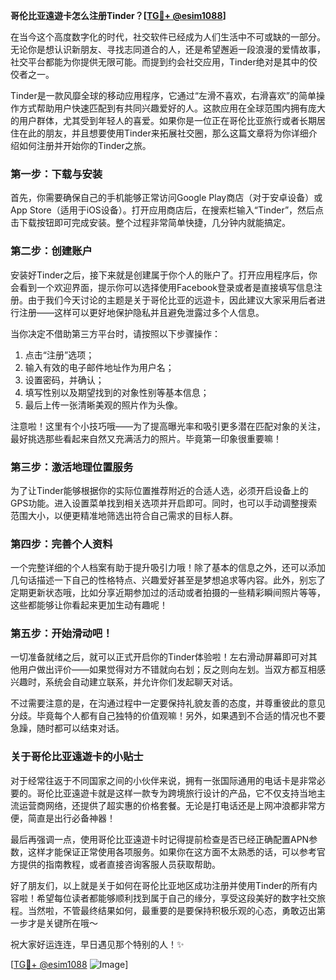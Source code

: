 **哥伦比亚遠遊卡怎么注册Tinder？[[TG💪+ @esim1088](https://t.me/s/esim1088)]**

在当今这个高度数字化的时代，社交软件已经成为人们生活中不可或缺的一部分。无论你是想认识新朋友、寻找志同道合的人，还是希望邂逅一段浪漫的爱情故事，社交平台都能为你提供无限可能。而提到约会社交应用，Tinder绝对是其中的佼佼者之一。

Tinder是一款风靡全球的移动应用程序，它通过“左滑不喜欢，右滑喜欢”的简单操作方式帮助用户快速匹配到有共同兴趣爱好的人。这款应用在全球范围内拥有庞大的用户群体，尤其受到年轻人的喜爱。如果你是一位正在哥伦比亚旅行或者长期居住在此的朋友，并且想要使用Tinder来拓展社交圈，那么这篇文章将为你详细介绍如何注册并开始你的Tinder之旅。

### **第一步：下载与安装**
首先，你需要确保自己的手机能够正常访问Google Play商店（对于安卓设备）或App Store（适用于iOS设备）。打开应用商店后，在搜索栏输入“Tinder”，然后点击下载按钮即可完成安装。整个过程非常简单快捷，几分钟内就能搞定。

### **第二步：创建账户**
安装好Tinder之后，接下来就是创建属于你个人的账户了。打开应用程序后，你会看到一个欢迎界面，提示你可以选择使用Facebook登录或者是直接填写信息注册。由于我们今天讨论的主题是关于哥伦比亚的远遊卡，因此建议大家采用后者进行注册——这样可以更好地保护隐私并且避免泄露过多个人信息。

当你决定不借助第三方平台时，请按照以下步骤操作：
1. 点击“注册”选项；
2. 输入有效的电子邮件地址作为用户名；
3. 设置密码，并确认；
4. 填写性别以及期望找到的对象性别等基本信息；
5. 最后上传一张清晰美观的照片作为头像。

注意啦！这里有个小技巧哦——为了提高曝光率和吸引更多潜在匹配对象的关注，最好挑选那些看起来自然又充满活力的照片。毕竟第一印象很重要嘛！

### **第三步：激活地理位置服务**
为了让Tinder能够根据你的实际位置推荐附近的合适人选，必须开启设备上的GPS功能。进入设置菜单找到相关选项并开启即可。同时，也可以手动调整搜索范围大小，以便更精准地筛选出符合自己需求的目标人群。

### **第四步：完善个人资料**
一个完整详细的个人档案有助于提升吸引力哦！除了基本的信息之外，还可以添加几句话描述一下自己的性格特点、兴趣爱好甚至是梦想追求等内容。此外，别忘了定期更新状态哦，比如分享近期参加过的活动或者拍摄的一些精彩瞬间照片等等，这些都能够让你看起来更加生动有趣呢！

### **第五步：开始滑动吧！**
一切准备就绪之后，就可以正式开启你的Tinder体验啦！左右滑动屏幕即可对其他用户做出评价——如果觉得对方不错就向右划；反之则向左划。当双方都互相感兴趣时，系统会自动建立联系，并允许你们发起聊天对话。

不过需要注意的是，在沟通过程中一定要保持礼貌友善的态度，并尊重彼此的意见分歧。毕竟每个人都有自己独特的价值观嘛！另外，如果遇到不合适的情况也不要急躁，随时都可以结束对话。

### **关于哥伦比亚遠遊卡的小贴士**
对于经常往返于不同国家之间的小伙伴来说，拥有一张国际通用的电话卡是非常必要的。哥伦比亚遠遊卡就是这样一款专为跨境旅行设计的产品，它不仅支持当地主流运营商网络，还提供了超实惠的价格套餐。无论是打电话还是上网冲浪都非常方便，简直是出行必备神器！

最后再强调一点，使用哥伦比亚遠遊卡时记得提前检查是否已经正确配置APN参数，这样才能保证正常使用各项服务。如果你在这方面不太熟悉的话，可以参考官方提供的指南教程，或者直接咨询客服人员获取帮助。

好了朋友们，以上就是关于如何在哥伦比亚地区成功注册并使用Tinder的所有内容啦！希望每位读者都能够顺利找到属于自己的缘分，享受这段美好的数字社交旅程。当然啦，不管最终结果如何，最重要的是要保持积极乐观的心态，勇敢迈出第一步才是关键所在哦～

祝大家好运连连，早日遇见那个特别的人！✨

[[TG💪+ @esim1088](https://t.me/s/esim1088) ![Image](https://i.postimg.cc/4NQfJmqS/Snipaste-2025-05-13-00-14-12.png)]
